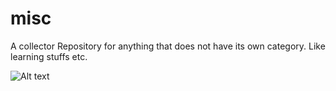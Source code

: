 # misc
A collector Repository for anything that does not have its own category. Like learning stuffs etc.

![Alt text](https://palash90.github.io/site-assets/blogs/misc/img.png "Image Title")